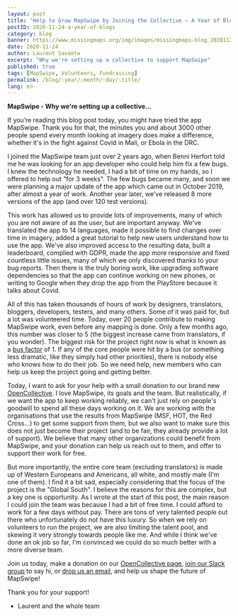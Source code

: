 ```yaml
---
layout: post
title: "Help to Grow MapSwipe by Joining the Collective – A Year of Blogs – Nov 2020"
postID: 2020-11-24-a-year-of-blogs
category: blog
banner: https://www.missingmaps.org/img/images/missingmaps-blog_20201124_photo.png
date: 2020-11-24
author: Laurent Savaëte
excerpt: "Why we're setting up a collective to support MapSwipe"
published: true
tags: [MapSwipe, Volunteers, Fundraising]
permalink: /blog/:year/:month/:day/:title/
lang: en
---
```

**MapSwipe - Why we're setting up a collective...**

If you’re reading this blog post today, you might have tried the app MapSwipe. Thank you for that, the minutes you and about 3000 other people spend every month looking at imagery does make a difference, whether it's in the fight against Covid in Mali, or Ebola in the DRC.

I joined the MapSwipe team just over 2 years ago, when Benni Herfort told me he was looking for an app developer who could help him fix a few bugs. I knew the technology he needed, I had a bit of time on my hands, so I offered to help out "for 3 weeks". The few bugs became many, and soon we were planning a major update of the app which came out in October 2019, after almost a year of work. Another year later, we've released 8 more versions of the app (and over 120 test versions).

This work has allowed us to provide lots of improvements, many of which you are not aware of as the user, but are important anyway. We've translated the app to 14 languages, made it possible to find changes over time in imagery, added a great tutorial to help new users understand how to use the app. We've also improved access to the resulting data, built a leaderboard, complied with GDPR, made the app more responsive and fixed countless little issues, many of which we only discovered thanks to your bug reports. Then there is the truly boring work, like upgrading software dependencies so that the app can continue working on new phones, or writing to Google when they drop the app from the PlayStore because it talks about Covid.

All of this has taken thousands of hours of work by designers, translators, bloggers, developers, testers, and many others. Some of it was paid for, but a lot was volunteered time. Today, over 20 people contribute to making MapSwipe work, even before any mapping is done. Only a few months ago, this number was closer to 5 (the biggest increase came from translators, if you wonder). The biggest risk for the project right now is what is known as a [bus factor](https://en.wikipedia.org/wiki/Bus_factor) of 1. If any of the core people were hit by a bus (or something less dramatic, like they simply had other priorities), there is nobody else who knows how to do their job. So we need help, new members who can help us keep the project going and getting better.

Today, I want to ask for your help with a small donation to our brand new [OpenCollective](https://opencollective.com/mapswipe). I love MapSwipe, its goals and the team. But realistically, if we want the app to keep working reliably, we can't just rely on people's goodwill to spend all these days working on it. We are working with the organisations that use the results from MapSwipe (MSF, HOT, the Red Cross...) to get some support from them, but we also want to make sure this does not just become their project (and to be fair, they already provide a lot of support). We believe that many other organizations could benefit from MapSwipe, and your donation can help us reach out to them, and offer to support their work for free.

But more importantly, the entire core team (excluding translators) is made up of Western Europeans and Americans, all white, and mostly male (I'm one of them). I find it a bit sad, especially considering that the focus of the project is the "Global South". I believe the reasons for this are complex, but a key one is opportunity. As I wrote at the start of this post, the main reason I could join the team was because I had a bit of free time. I could afford to work for a few days without pay. There are tons of very talented people out there who unfortunately do not have this luxury. So when we rely on volunteers to run the project, we are also limiting the talent pool, and skewing it very strongly towards people like me. And while I think we've done an ok job so far, I'm convinced we could do so much better with a more diverse team.

Join us today, make a donation on our [OpenCollective page](https://opencollective.com/mapswipe#section-contribute), [join our Slack group](https://mapswipe.slack.com/join/shared_invite/zt-8plrc8j9-4Y7kvxyOqIB0zbow13t3pw) to say hi, or [drop us an email](mailto:info@mapswipe.org), and help us shape the future of MapSwipe!

Thank you for your support!

- Laurent and the whole team

